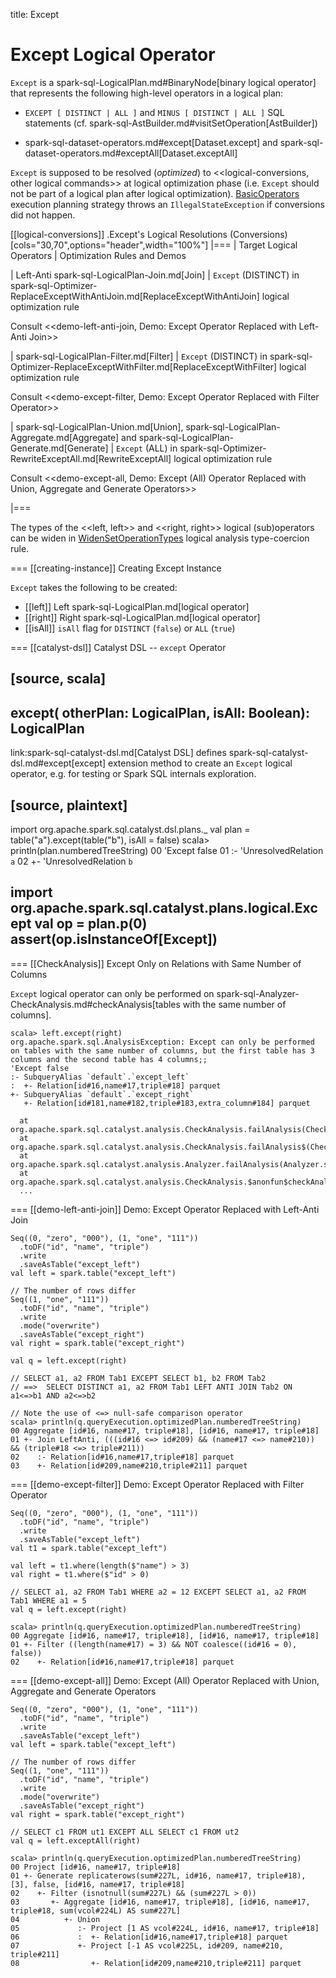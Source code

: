 title: Except

# Except Logical Operator

`Except` is a spark-sql-LogicalPlan.md#BinaryNode[binary logical operator] that represents the following high-level operators in a logical plan:

* `EXCEPT [ DISTINCT | ALL ]` and `MINUS [ DISTINCT | ALL ]` SQL statements (cf. spark-sql-AstBuilder.md#visitSetOperation[AstBuilder])

* spark-sql-dataset-operators.md#except[Dataset.except] and spark-sql-dataset-operators.md#exceptAll[Dataset.exceptAll]

`Except` is supposed to be resolved (_optimized_) to <<logical-conversions, other logical commands>> at logical optimization phase (i.e. `Except` should not be part of a logical plan after logical optimization). [BasicOperators](../execution-planning-strategies/BasicOperators.md) execution planning strategy throws an `IllegalStateException` if conversions did not happen.

[[logical-conversions]]
.Except's Logical Resolutions (Conversions)
[cols="30,70",options="header",width="100%"]
|===
| Target Logical Operators
| Optimization Rules and Demos

| Left-Anti spark-sql-LogicalPlan-Join.md[Join]
| `Except` (DISTINCT) in spark-sql-Optimizer-ReplaceExceptWithAntiJoin.md[ReplaceExceptWithAntiJoin] logical optimization rule

Consult <<demo-left-anti-join, Demo: Except Operator Replaced with Left-Anti Join>>

| spark-sql-LogicalPlan-Filter.md[Filter]
| `Except` (DISTINCT) in spark-sql-Optimizer-ReplaceExceptWithFilter.md[ReplaceExceptWithFilter] logical optimization rule

Consult <<demo-except-filter, Demo: Except Operator Replaced with Filter Operator>>

| spark-sql-LogicalPlan-Union.md[Union], spark-sql-LogicalPlan-Aggregate.md[Aggregate] and spark-sql-LogicalPlan-Generate.md[Generate]
| `Except` (ALL) in spark-sql-Optimizer-RewriteExceptAll.md[RewriteExceptAll] logical optimization rule

Consult <<demo-except-all, Demo: Except (All) Operator Replaced with Union, Aggregate and Generate Operators>>

|===

The types of the <<left, left>> and <<right, right>> logical (sub)operators can be widen in [WidenSetOperationTypes](../logical-analysis-rules/WidenSetOperationTypes.md) logical analysis type-coercion rule.

=== [[creating-instance]] Creating Except Instance

`Except` takes the following to be created:

* [[left]] Left spark-sql-LogicalPlan.md[logical operator]
* [[right]] Right spark-sql-LogicalPlan.md[logical operator]
* [[isAll]] `isAll` flag for `DISTINCT` (`false`) or `ALL` (`true`)

=== [[catalyst-dsl]] Catalyst DSL -- `except` Operator

[source, scala]
----
except(
  otherPlan: LogicalPlan,
  isAll: Boolean): LogicalPlan
----

link:spark-sql-catalyst-dsl.md[Catalyst DSL] defines spark-sql-catalyst-dsl.md#except[except] extension method to create an `Except` logical operator, e.g. for testing or Spark SQL internals exploration.

[source, plaintext]
----
import org.apache.spark.sql.catalyst.dsl.plans._
val plan = table("a").except(table("b"), isAll = false)
scala> println(plan.numberedTreeString)
00 'Except false
01 :- 'UnresolvedRelation `a`
02 +- 'UnresolvedRelation `b`

import org.apache.spark.sql.catalyst.plans.logical.Except
val op = plan.p(0)
assert(op.isInstanceOf[Except])
----

=== [[CheckAnalysis]] Except Only on Relations with Same Number of Columns

`Except` logical operator can only be performed on spark-sql-Analyzer-CheckAnalysis.md#checkAnalysis[tables with the same number of columns].

```
scala> left.except(right)
org.apache.spark.sql.AnalysisException: Except can only be performed on tables with the same number of columns, but the first table has 3 columns and the second table has 4 columns;;
'Except false
:- SubqueryAlias `default`.`except_left`
:  +- Relation[id#16,name#17,triple#18] parquet
+- SubqueryAlias `default`.`except_right`
   +- Relation[id#181,name#182,triple#183,extra_column#184] parquet

  at org.apache.spark.sql.catalyst.analysis.CheckAnalysis.failAnalysis(CheckAnalysis.scala:43)
  at org.apache.spark.sql.catalyst.analysis.CheckAnalysis.failAnalysis$(CheckAnalysis.scala:42)
  at org.apache.spark.sql.catalyst.analysis.Analyzer.failAnalysis(Analyzer.scala:95)
  at org.apache.spark.sql.catalyst.analysis.CheckAnalysis.$anonfun$checkAnalysis$16(CheckAnalysis.scala:288)
  ...
```

=== [[demo-left-anti-join]] Demo: Except Operator Replaced with Left-Anti Join

```
Seq((0, "zero", "000"), (1, "one", "111"))
  .toDF("id", "name", "triple")
  .write
  .saveAsTable("except_left")
val left = spark.table("except_left")

// The number of rows differ
Seq((1, "one", "111"))
  .toDF("id", "name", "triple")
  .write
  .mode("overwrite")
  .saveAsTable("except_right")
val right = spark.table("except_right")

val q = left.except(right)

// SELECT a1, a2 FROM Tab1 EXCEPT SELECT b1, b2 FROM Tab2
// ==>  SELECT DISTINCT a1, a2 FROM Tab1 LEFT ANTI JOIN Tab2 ON a1<=>b1 AND a2<=>b2

// Note the use of <=> null-safe comparison operator
scala> println(q.queryExecution.optimizedPlan.numberedTreeString)
00 Aggregate [id#16, name#17, triple#18], [id#16, name#17, triple#18]
01 +- Join LeftAnti, (((id#16 <=> id#209) && (name#17 <=> name#210)) && (triple#18 <=> triple#211))
02    :- Relation[id#16,name#17,triple#18] parquet
03    +- Relation[id#209,name#210,triple#211] parquet
```

=== [[demo-except-filter]] Demo: Except Operator Replaced with Filter Operator

```
Seq((0, "zero", "000"), (1, "one", "111"))
  .toDF("id", "name", "triple")
  .write
  .saveAsTable("except_left")
val t1 = spark.table("except_left")

val left = t1.where(length($"name") > 3)
val right = t1.where($"id" > 0)

// SELECT a1, a2 FROM Tab1 WHERE a2 = 12 EXCEPT SELECT a1, a2 FROM Tab1 WHERE a1 = 5
val q = left.except(right)

scala> println(q.queryExecution.optimizedPlan.numberedTreeString)
00 Aggregate [id#16, name#17, triple#18], [id#16, name#17, triple#18]
01 +- Filter ((length(name#17) = 3) && NOT coalesce((id#16 = 0), false))
02    +- Relation[id#16,name#17,triple#18] parquet
```

=== [[demo-except-all]] Demo: Except (All) Operator Replaced with Union, Aggregate and Generate Operators

```
Seq((0, "zero", "000"), (1, "one", "111"))
  .toDF("id", "name", "triple")
  .write
  .saveAsTable("except_left")
val left = spark.table("except_left")

// The number of rows differ
Seq((1, "one", "111"))
  .toDF("id", "name", "triple")
  .write
  .mode("overwrite")
  .saveAsTable("except_right")
val right = spark.table("except_right")

// SELECT c1 FROM ut1 EXCEPT ALL SELECT c1 FROM ut2
val q = left.exceptAll(right)

scala> println(q.queryExecution.optimizedPlan.numberedTreeString)
00 Project [id#16, name#17, triple#18]
01 +- Generate replicaterows(sum#227L, id#16, name#17, triple#18), [3], false, [id#16, name#17, triple#18]
02    +- Filter (isnotnull(sum#227L) && (sum#227L > 0))
03       +- Aggregate [id#16, name#17, triple#18], [id#16, name#17, triple#18, sum(vcol#224L) AS sum#227L]
04          +- Union
05             :- Project [1 AS vcol#224L, id#16, name#17, triple#18]
06             :  +- Relation[id#16,name#17,triple#18] parquet
07             +- Project [-1 AS vcol#225L, id#209, name#210, triple#211]
08                +- Relation[id#209,name#210,triple#211] parquet
```
